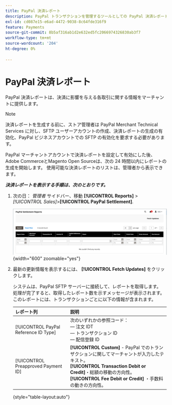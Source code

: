 ```yaml
---
title: PayPal 決済レポート
description: PayPal トランザクションを管理するツールとしての PayPal 決済レポートについて説明します。
exl-id: cd087e15-e6ad-4472-9038-8c64fde316f9
feature: Payments
source-git-commit: 8b5af316ab1d2e632ed5fc2066974326830ab3f7
workflow-type: tm+mt
source-wordcount: '204'
ht-degree: 0%

---
```


# PayPal 決済レポート

PayPal 決済レポートは、決済に影響を与える各取引に関する情報をマーチャントに提供します。

>[!NOTE]
>
>決済レポートを生成する前に、ストア管理者は PayPal Merchant Technical Services に対し、SFTP ユーザーアカウントの作成、決済レポートの生成の有効化、PayPal ビジネスアカウントでの SFTP の有効化を要求する必要があります。

PayPal マーチャントアカウントで決済レポートを設定して有効にした後、Adobe CommerceとMagento Open Sourceは、次の 24 時間以内にレポートの生成を開始します。 使用可能な決済レポートのリストは、管理者から表示できます。

**_決済レポートを表示する手順は、次のとおりです。_**

1. 次の日： _管理者_ サイドバー、移動 **[!UICONTROL Reports]** > _[!UICONTROL Sales]_>**[!UICONTROL PayPal Settlement]**.

   ![PayPal 決済レポート](../getting-started/assets/reports-sales-paypal-settlement.png){width="600" zoomable="yes"}

1. 最新の更新情報を表示するには、 **[!UICONTROL Fetch Updates]** をクリックします。

   システムは、PayPal SFTP サーバーに接続して、レポートを取得します。 処理が完了すると、取得したレポート数を示すメッセージが表示されます。 このレポートには、トランザクションごとに以下の情報が含まれます。

   | レポート列 | 説明 |
   | ------------ | ----------- |
   | [!UICONTROL PayPal Reference ID Type] | 次のいずれかの参照コード：<br/> — 注文 IDT<br/> — トランザクション ID<br/> — 配信登録 ID |
   | [!UICONTROL Preapproved Payment ID] | **[!UICONTROL Custom]** - PayPal でのトランザクションに関してマーチャントが入力したテキスト。<br/>**[!UICONTROL Transaction Debit or Credit]**・総額の移動の方向性。<br/>**[!UICONTROL Fee Debit or Credit]** ・手数料の動きの方向性。 |

   {style="table-layout:auto"}
